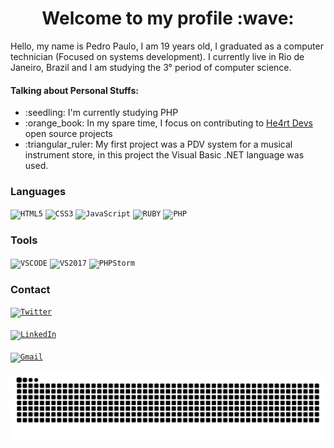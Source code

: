 <h1 align="center">Welcome to my profile :wave:</h1>
<p>Hello, my name is Pedro Paulo, I am 19 years old, I graduated as a computer technician (Focused on systems development). I currently live in Rio de Janeiro, Brazil and I am studying the 3° period of computer science.</p>

<h4>Talking about Personal Stuffs:</h4>
<ul>
  <li>:seedling: I'm currently studying PHP</li>
  <li>:orange_book: In my spare time, I focus on contributing to <a href="https://heartdevs.com/">He4rt Devs</a> open source projects</li>
  <li>:triangular_ruler: My first project was a PDV system for a musical instrument store, in this project the Visual Basic .NET language was used.</li>
</ul>

<h3>Languages</h3>

<code><img height="25" src="http://img.shields.io/badge/-HTML5-E34F26?style=flat-square&logo=HTML5&logoColor=ffffff" alt="HTML5" border="0"></code>
<code><img height="25" src="http://img.shields.io/badge/-CSS-1572B6?style=flat-square&logo=CSS3&logoColor=ffffff" alt="CSS3" border="0"></code>
<code><img height="25" src="http://img.shields.io/badge/-JavaScript-F7DF1E?style=flat-square&logo=JavaScript&logoColor=000000" alt="JavaScript" border="0"></code>
<code><img height="25" src="http://img.shields.io/badge/-RUBY-CC342D?style=flat-square&logo=Ruby&logoColor=ffffff" alt="RUBY" border="0"></code>
<code><img height="25" src="https://img.shields.io/badge/PHP-777BB4?style=flat-square&logo=PHP&logoColor=ffffff" alt="PHP" border="0"></code>

<h3>Tools</h3>

<code><img height="25" src="http://img.shields.io/badge/-VS%20Code-007ACC?style=flat-square&logo=Visual-Studio-Code&logoColor=ffffff" alt="VSCODE" border="0"></code>
<code><img height="25" src="http://img.shields.io/badge/-VS%202017-5C2D91?style=flat-square&logo=Visual-Studio&logoColor=ffffff" alt="VS2017" border="0"></code>
<code><img height="25" src="https://img.shields.io/badge/PhpStorm-000000?style=flat-square&logo=PhpStorm&logoColor=ffffff" alt="PHPStorm" border="0"></code>

<h3>Contact</h3>

<a href="https://twitter.com/zxpedro_"><code><img height="25" src="https://img.shields.io/badge/Twitter-1DA1F2?style=flat-square&logo=Twitter&logoColor=ffffff" alt="Twitter" border="0"></code></a>
<br>
<br>
<a href="https://www.linkedin.com/in/pedropaulofc/"><code><img height="25" src="https://img.shields.io/badge/LinkedIn-0077B5?style=flat-square&logo=LinkedIn&logoColor=ffffff" alt="LinkedIn" border="0"></code></a>
<br>
<br>
<a href="mailto:pedropaulo.pp807@gmail.com"><code><img height="25" src="https://img.shields.io/badge/Gmail-EA4335?style=flat-square&logo=Gmail&logoColor=ffffff&link=mailto:pedropaulo.pp807@gmail.com" alt="Gmail" border="0"></code></a>

![Snake animation](https://github.com/ZxPedro/ZxPedro//blob/output/github-contribution-grid-snake.svg)
